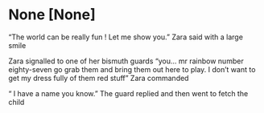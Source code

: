 # None [None]
“The world can be really fun ! Let me show you.” Zara said with a large smile 

Zara signalled to one of her bismuth guards “you... mr rainbow number eighty-seven go grab them  and bring them out here to play. I don’t want to get my dress fully of them red stuff” Zara commanded 

“ I have a name you know.” The guard replied and then went to fetch the child
